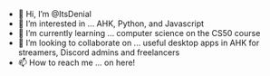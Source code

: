 - 👋 Hi, I’m @ItsDenial
- 👀 I’m interested in ... AHK, Python, and Javascript
- 🌱 I’m currently learning ... computer science on the CS50 course
- 💞️ I’m looking to collaborate on ... useful desktop apps in AHK for streamers, Discord admins and freelancers
- 📫 How to reach me ... on here!

<!---
ItsDenial/ItsDenial is a ✨ special ✨ repository because its `README.md` (this file) appears on your GitHub profile.
You can click the Preview link to take a look at your changes.
--->
